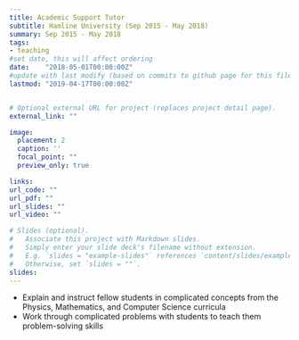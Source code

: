 ```yaml
---
title: Academic Support Tutor  
subtitle: Hamline University (Sep 2015 - May 2018)
summary: Sep 2015 - May 2018
tags:
- teaching 
#set date, this will affect ordering 
date:    "2018-05-01T00:00:00Z"
#update with last modify (based on commits to github page for this file)
lastmod: "2019-04-17T00:00:00Z"


# Optional external URL for project (replaces project detail page).
external_link: ""

image:
  placement: 2
  caption: ''
  focal_point: ""
  preview_only: true

links:
url_code: ""
url_pdf: ""
url_slides: ""
url_video: ""

# Slides (optional).
#   Associate this project with Markdown slides.
#   Simply enter your slide deck's filename without extension.
#   E.g. `slides = "example-slides"` references `content/slides/example-slides.md`.
#   Otherwise, set `slides = ""`.
slides: 
---
```


- Explain and instruct fellow students in complicated concepts from the Physics, Mathematics,
and Computer Science curricula
- Work through complicated problems with students to teach them problem-solving skills
